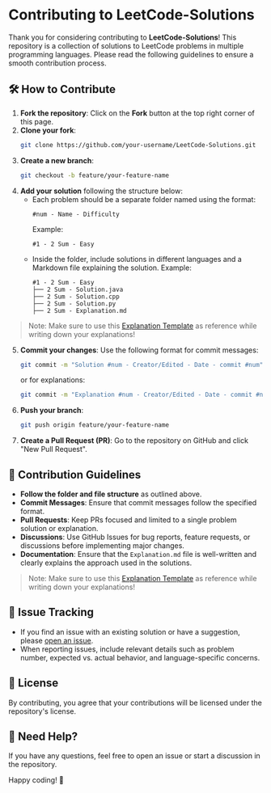 # Contributing to LeetCode-Solutions

Thank you for considering contributing to **LeetCode-Solutions**! This repository is a collection of solutions to LeetCode problems in multiple programming languages. Please read the following guidelines to ensure a smooth contribution process.

## 🛠 How to Contribute

1. **Fork the repository**: Click on the **Fork** button at the top right corner of this page.
2. **Clone your fork**: 
   ```sh
   git clone https://github.com/your-username/LeetCode-Solutions.git
   ```
3. **Create a new branch**: 
   ```sh
   git checkout -b feature/your-feature-name
   ```
4. **Add your solution** following the structure below:
   - Each problem should be a separate folder named using the format:
     ```
     #num - Name - Difficulty
     ```
     Example:
     ```
     #1 - 2 Sum - Easy
     ```
   - Inside the folder, include solutions in different languages and a Markdown file explaining the solution. Example:
     ```
     #1 - 2 Sum - Easy
     ├── 2 Sum - Solution.java
     ├── 2 Sum - Solution.cpp
     ├── 2 Sum - Solution.py
     ├── 2 Sum - Explanation.md
     ```

> Note: Make sure to use this [Explanation Template](https://github.com/Dijkstra-Edu/LeetCode-Solutions/blob/master/Explanation-Template.md) as reference while writing down your explanations!
     
5. **Commit your changes**: Use the following format for commit messages:
   ```sh
   git commit -m "Solution #num - Creator/Edited - Date - commit #num"
   ```
   or for explanations:
   ```sh
   git commit -m "Explanation #num - Creator/Edited - Date - commit #num"
   ```
6. **Push your branch**:
   ```sh
   git push origin feature/your-feature-name
   ```
7. **Create a Pull Request (PR)**: Go to the repository on GitHub and click "New Pull Request".

## 📌 Contribution Guidelines

- **Follow the folder and file structure** as outlined above.
- **Commit Messages**: Ensure that commit messages follow the specified format.
- **Pull Requests**: Keep PRs focused and limited to a single problem solution or explanation.
- **Discussions**: Use GitHub Issues for bug reports, feature requests, or discussions before implementing major changes.
- **Documentation**: Ensure that the `Explanation.md` file is well-written and clearly explains the approach used in the solutions.

> Note: Make sure to use this [Explanation Template](https://github.com/Dijkstra-Edu/LeetCode-Solutions/blob/master/Explanation-Template.md) as reference while writing down your explanations!

## 🚀 Issue Tracking

- If you find an issue with an existing solution or have a suggestion, please [open an issue](https://github.com/Dijkstra-Edu/LeetCode-Solutions/issues).
- When reporting issues, include relevant details such as problem number, expected vs. actual behavior, and language-specific concerns.

## 📜 License

By contributing, you agree that your contributions will be licensed under the repository's license.

## 💬 Need Help?

If you have any questions, feel free to open an issue or start a discussion in the repository.

Happy coding! 🎉
